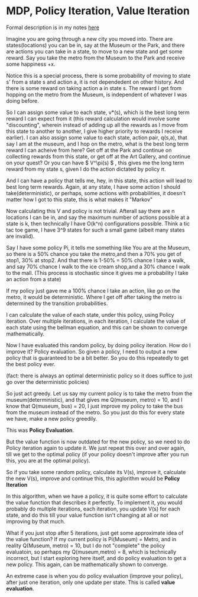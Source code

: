 

# MDP, Policy Iteration, Value Iteration 

Formal description is in my notes [here](../SBnotes/FMDP.md)


Imagine you are going through a new city you moved into. There are states(locations) you can be in, say at the Museum or the Park, and there are actions you can take in a state, to move to a new state and get some reward. Say you take the metro from the Museum to the Park and receive some happiness +x.

Notice this is a special process, there is some probability of moving to state s' from a state s and action a, it is not dependedent on other history. And there is some reward on taking action a in state s. The reward I get from hopping on the metro from the Museum, is independent of whatever I was doing before.

So I can assign some value to each state, v*(s), which is the best long term reward I can expect from it (this reward calculation would involve some "discounting", wherein instead of adding up all the rewards as I move from this state to another to another, I give higher priority to rewards I receive earlier). I can also assign some value to each state, action pair, q(s,a), that say I am at the museum, and I hop on the metro, what is the best long term reward I can acheive from here? Get off at the Park and continue on collecting rewards from this state, or get off at the Art Gallery, and continue on your quest? Or you can have $ V^\pi(s) $ , this gives me the long term reward from my state s, given I do the action dictated by policy $\pi$.

And I can have a policy that tells me, hey, in this state, this action will lead to best long term rewards. Again, at any state, I have some action I should take(deterministic), or perhaps, some actions with probabilities, it doesn't matter how I got to this state, this is what makes it "Markov"


Now calculating this V and policy is not trivial. Afterall say there are n locations I can be in, and say the maximum number of actions possible at a state is k, then technically I have O(k^n) configurations possible. Think a tic tac toe game, I have 3^9 states for such a small game (albeit many states are invalid).

Say I have some policy Pi, it tells me something like You are at the Museum, so there is a 50% chance you take the metro,and
then a 70% you get of stop1, 30% at stop2. And that there is 1-50% = 50% chance I take a walk, and say 70% chance I walk to the ice cream shop,and a 30% chance I walk to the mall. (This process is stochastic since it gives me a probability I take an action from a state)

If my policy just gave me a 100% chance I take an action, like go on the metro, it would be deterministic. Where I get off after taking the metro is determined by the transition probabilities.

I can calculate the value of each state, under this policy, using Policy iteration. 
Over multiple iterations, in each iteration, I calculate the value of each state using the bellman equation, and this can be shown to converge mathematically.

Now I have evaluated this random policy, by doing policy iteration. How do I improve it? Policy evaluation. So given a policy, I need to output a new policy that is guaranteed to be a bit better. So you do this repeatedly to get the best policy ever.

(fact: there is always an optimal deterministic policy so it does suffice to just go over the deterministic policies)

So just act greedy. Let us say my current policy is to take the metro from the museum(deterministic), and that gives me Q(museum, metro) = 10,
and I know that Q(museum, bus) = 20, I just improve my policy to take the bus from the museum instead of the metro. So you just do this for every state we have, make a new policy greedily.

This was **Policy Evaluation**.

But the value function is now outdated for the new policy, so we need to do Policy iteration again to update it.
We just repeat this over and over again, till we get to the optimal policy (if your policy doesn't improve after you run this, you are at the optimal policy).

So if you take some random policy, calculate its V(s), improve it, calculate the new V(s), improve and continue this, this aglorithm would be **Policy Iteration**

In this algorithm, when we have a policy, it is quite some effort to calculate the value function that describes it perfectly. To implement it, you would probably do multiple iterations, each iteration, you update V(s) for each state, and do this till your value function isn't changing at all or not improving by that much.

What if you just stop after 5 iterations, just get some approximate idea of the value function? If my current policy is Pi(Museum) = Metro, and in reality Q(Museum, metro) = 10, but I do not "complete" the policy evaluatoin, so perhaps my Q(museum,metro) = 8, which is technically incorrect, but I start exploring here itself, and do policy evaluation to get a new policy. This again, can be mathematically shown to converge.

An extreme case is when you do policy evaluation (improve your policy), after just one iteration, only one update per state. This is called **value evaluation**.
